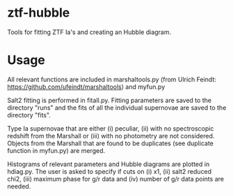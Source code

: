 # ztf-hubble

Tools for fitting ZTF Ia's and creating an Hubble diagram.

# Usage

All relevant functions are included in marshaltools.py (from Ulrich Feindt: https://github.com/ufeindt/marshaltools) and myfun.py

Salt2 fitting is performed in fitall.py. Fitting parameters are saved to the directory "runs" and the fits of all the individual supernovae are saved to the directory "fits".

Type Ia supernovae that are either (i) peculiar, (ii) with no spectroscopic redshift from the Marshall or (iii) with no photometry are not considered. Objects from the Marshall that are found to be duplicates (see duplicate function in myfun.py) are merged. 

Histograms of relevant parameters and Hubble diagrams are plotted in hdiag.py. The user is asked to specify if cuts on (i) x1, (ii) salt2 reduced chi2, (iii) maximum phase for g/r data and (iv) number of g/r data points are needed.
